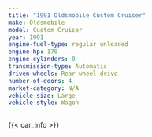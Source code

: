 ```yaml
---
title: "1991 Oldsmobile Custom Cruiser"
make: Oldsmobile
model: Custom Cruiser
year: 1991
engine-fuel-type: regular unleaded
engine-hp: 170
engine-cylinders: 8
transmission-type: Automatic
driven-wheels: Rear wheel drive
number-of-doors: 4
market-category: N/A
vehicle-size: Large
vehicle-style: Wagon
---
```


{{< car_info >}}

